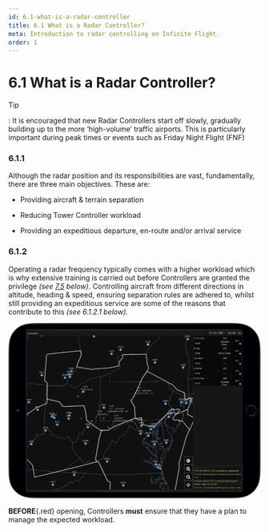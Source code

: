 ```yaml
---
id: 6.1-what-is-a-radar-controller
title: 6.1 What is a Radar Controller?
meta: Introduction to radar controlling on Infinite Flight.
order: 1
---
```


# 6.1  What is a Radar Controller?

 

Tip

: It is encouraged that new Radar Controllers start off slowly, gradually building up to the more ‘high-volume’ traffic airports. This is particularly important during peak times or events such as Friday Night Flight (FNF)

 

### 6.1.1   

Although the radar position and its responsibilities are vast, fundamentally, there are three main objectives. These are:

 

 -    Providing aircraft & terrain separation

 -    Reducing Tower Controller workload

 -    Providing an expeditious departure, en-route and/or arrival service



### 6.1.2

Operating a radar frequency typically comes with a higher workload which is why extensive training is carried out before Controllers are granted the privilege *(see [7.5](/guide/atc-manual/7.-recruitment-and-training/7.5-radar-theory-and-practical-tests#7.5-radar-theory-and-practical-tests) below)*. Controlling aircraft from different directions in altitude, heading & speed, ensuring separation rules are adhered to, whilst still providing an expeditious service are some of the reasons that contribute to this *(see 6.1.2.1 below).*


![Image 6.1.2.1 - ATC Center Frequency](_images/manual/frames/atc-center-frequency.jpg)


**BEFORE**{.red} opening, Controllers **must** ensure that they have a plan to manage the expected workload.